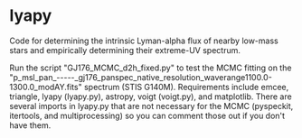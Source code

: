 # lyapy
Code for determining the intrinsic Lyman-alpha flux of nearby low-mass
stars and empirically determining their extreme-UV spectrum.

Run the script "GJ176_MCMC_d2h_fixed.py" to test the MCMC fitting on the "p_msl_pan_-----_gj176_panspec_native_resolution_waverange1100.0-1300.0_modAY.fits" spectrum (STIS G140M). Requirements include emcee, triangle, lyapy (lyapy.py), astropy, voigt (voigt.py), and matplotlib. There are several imports in lyapy.py that are not necessary for the MCMC (pyspeckit, itertools, and multiprocessing) so you can comment those out if you don't have them.
